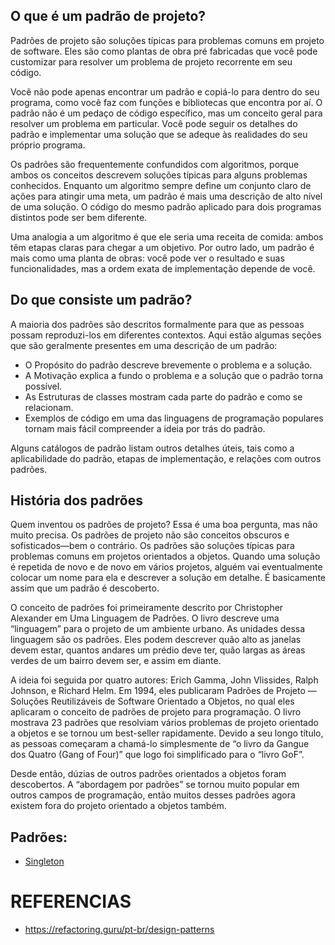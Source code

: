 ## O que é um padrão de projeto?
Padrões de projeto são soluções típicas para problemas comuns em projeto de software. Eles são como plantas de obra pré fabricadas que você pode customizar para resolver um problema de projeto recorrente em seu código.

Você não pode apenas encontrar um padrão e copiá-lo para dentro do seu programa, como você faz com funções e bibliotecas que encontra por aí. O padrão não é um pedaço de código específico, mas um conceito geral para resolver um problema em particular. Você pode seguir os detalhes do padrão e implementar uma solução que se adeque às realidades do seu próprio programa.

Os padrões são frequentemente confundidos com algoritmos, porque ambos os conceitos descrevem soluções típicas para alguns problemas conhecidos. Enquanto um algoritmo sempre define um conjunto claro de ações para atingir uma meta, um padrão é mais uma descrição de alto nível de uma solução. O código do mesmo padrão aplicado para dois programas distintos pode ser bem diferente.

Uma analogia a um algoritmo é que ele seria uma receita de comida: ambos têm etapas claras para chegar a um objetivo. Por outro lado, um padrão é mais como uma planta de obras: você pode ver o resultado e suas funcionalidades, mas a ordem exata de implementação depende de você.

## Do que consiste um padrão?
A maioria dos padrões são descritos formalmente para que as pessoas possam reproduzi-los em diferentes contextos. Aqui estão algumas seções que são geralmente presentes em uma descrição de um padrão:

- O Propósito do padrão descreve brevemente o problema e a solução.
- A Motivação explica a fundo o problema e a solução que o padrão torna possível.
- As Estruturas de classes mostram cada parte do padrão e como se relacionam.
- Exemplos de código em uma das linguagens de programação populares tornam mais fácil compreender a ideia por trás do padrão.

Alguns catálogos de padrão listam outros detalhes úteis, tais como a aplicabilidade do padrão, etapas de implementação, e relações com outros padrões.

## História dos padrões
Quem inventou os padrões de projeto? Essa é uma boa pergunta, mas não muito precisa. Os padrões de projeto não são conceitos obscuros e sofisticados—bem o contrário. Os padrões são soluções típicas para problemas comuns em projetos orientados a objetos. Quando uma solução é repetida de novo e de novo em vários projetos, alguém vai eventualmente colocar um nome para ela e descrever a solução em detalhe. É basicamente assim que um padrão é descoberto.

O conceito de padrões foi primeiramente descrito por Christopher Alexander em Uma Linguagem de Padrões. O livro descreve uma “linguagem” para o projeto de um ambiente urbano. As unidades dessa linguagem são os padrões. Eles podem descrever quão alto as janelas devem estar, quantos andares um prédio deve ter, quão largas as áreas verdes de um bairro devem ser, e assim em diante.

A ideia foi seguida por quatro autores: Erich Gamma, John Vlissides, Ralph Johnson, e Richard Helm. Em 1994, eles publicaram Padrões de Projeto — Soluções Reutilizáveis de Software Orientado a Objetos, no qual eles aplicaram o conceito de padrões de projeto para programação. O livro mostrava 23 padrões que resolviam vários problemas de projeto orientado a objetos e se tornou um best-seller rapidamente. Devido a seu longo título, as pessoas começaram a chamá-lo simplesmente de “o livro da Gangue dos Quatro (Gang of Four)” que logo foi simplificado para o “livro GoF”.

Desde então, dúzias de outros padrões orientados a objetos foram descobertos. A “abordagem por padrões” se tornou muito popular em outros campos de programação, então muitos desses padrões agora existem fora do projeto orientado a objetos também.

## Padrões:
- [Singleton](singleton/README.md)

# REFERENCIAS
- https://refactoring.guru/pt-br/design-patterns